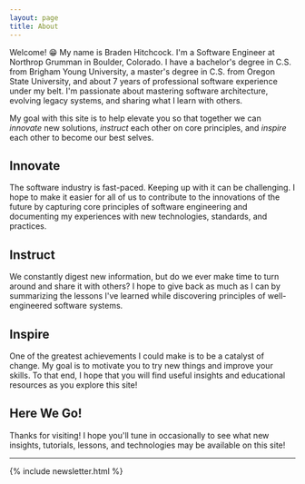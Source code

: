 ```yaml
---
layout: page
title: About
---
```


Welcome! 😁 My name is Braden Hitchcock. I'm a Software Engineer at Northrop
Grumman in Boulder, Colorado. I have a bachelor's degree in C.S. from Brigham
Young University, a master's degree in C.S. from Oregon State University, and
about 7 years of professional software experience under my belt. I'm passionate
about mastering software architecture, evolving legacy systems, and sharing what
I learn with others.

My goal with this site is to help elevate you so that together we can _innovate_
new solutions, _instruct_ each other on core principles, and _inspire_ each
other to become our best selves.

## Innovate

The software industry is fast-paced. Keeping up with it can be challenging. I
hope to make it easier for all of us to contribute to the innovations of the
future by capturing core principles of software engineering and documenting my
experiences with new technologies, standards, and practices.

## Instruct

We constantly digest new information, but do we ever make time to turn around
and share it with others? I hope to give back as much as I can by summarizing
the lessons I've learned while discovering principles of well-engineered
software systems.

## Inspire

One of the greatest achievements I could make is to be a catalyst of change. My
goal is to motivate you to try new things and improve your skills. To that end,
I hope that you will find useful insights and educational resources as you
explore this site!

## Here We Go!

Thanks for visiting! I hope you'll tune in occasionally to see what new
insights, tutorials, lessons, and technologies may be available on this site!

<hr/>
{% include newsletter.html %}
